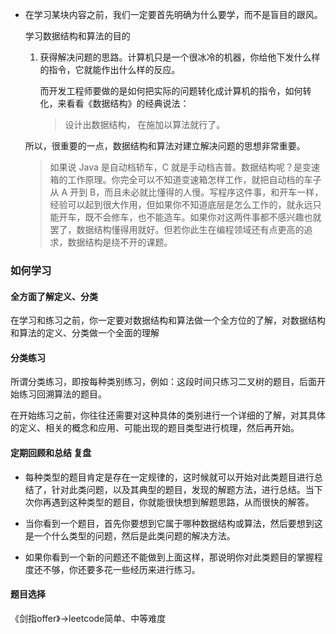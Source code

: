 - 在学习某块内容之前，我们一定要首先明确为什么要学，而不是盲目的跟风。

  学习数据结构和算法的目的

  1. 获得解决问题的思路。计算机只是一个很冰冷的机器，你给他下发什么样的指令，它就能作出什么样的反应。

     而开发工程师要做的是如何把实际的问题转化成计算机的指令，如何转化，来看看《数据结构》的经典说法：

     >设计出数据结构， 在施加以算法就行了。

  所以，很重要的一点，数据结构和算法对建立解决问题的思想非常重要。

  >如果说 Java 是自动档轿车，C 就是手动档吉普。数据结构呢？是变速箱的工作原理。你完全可以不知道变速箱怎样工作，就把自动档的车子从 A 开到 B，而且未必就比懂得的人慢。写程序这件事，和开车一样，经验可以起到很大作用，但如果你不知道底层是怎么工作的，就永远只能开车，既不会修车，也不能造车。如果你对这两件事都不感兴趣也就罢了，数据结构懂得用就好。但若你此生在编程领域还有点更高的追求，数据结构是绕不开的课题。

### 如何学习

#### 全方面了解定义、分类

在学习和练习之前，你一定要对数据结构和算法做一个全方位的了解，对数据结构和算法的定义、分类做一个全面的理解

#### 分类练习

所谓分类练习，即按每种类别练习，例如：这段时间只练习二叉树的题目，后面开始练习回溯算法的题目。

在开始练习之前，你往往还需要对这种具体的类别进行一个详细的了解，对其具体的定义、相关的概念和应用、可能出现的题目类型进行梳理，然后再开始。

#### 定期回顾和总结 复盘

- 每种类型的题目肯定是存在一定规律的，这时候就可以开始对此类题目进行总结了，针对此类问题，以及其典型的题目，发现的解题方法，进行总结。当下次你再遇到这种类型的题目，你就能很快想到解题思路，从而很快的解答。

- 当你看到一个题目，首先你要想到它属于哪种数据结构或算法，然后要想到这是一个什么类型的问题，然后是此类问题的解决方法。

- 如果你看到一个新的问题还不能做到上面这样，那说明你对此类题目的掌握程度还不够，你还要多花一些经历来进行练习。

#### 题目选择

《剑指offer》->leetcode简单、中等难度